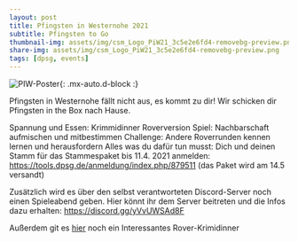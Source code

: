 ```yaml
---
layout: post
title: Pfingsten in Westernohe 2021
subtitle: Pfingsten to Go
thumbnail-img: assets/img/csm_Logo_PiW21_3c5e2e6fd4-removebg-preview.png
share-img: assets/img/csm_Logo_PiW21_3c5e2e6fd4-removebg-preview.png
tags: [dpsg, events]
---
```

![PIW-Poster](https://media.discordapp.net/attachments/797265544821604353/830103189088108584/photo_2021-04-09_15-33-41.jpg?width=538&height=673){: .mx-auto.d-block :}

Pfingsten in Westernohe fällt nicht aus, es kommt zu dir! Wir schicken dir Pfingsten in the Box nach Hause.

Spannung und Essen: Krimmidinner Roverversion
Spiel: Nachbarschaft aufmischen und mitbestimmen
Challenge: Andere Roverrunden kennen lernen und herausfordern
Alles was du dafür tun musst: Dich und deinen Stamm für das Stammespaket bis 11.4. 2021 anmelden: <https://tools.dpsg.de/anmeldung/index.php/879511> (das Paket wird am 14.5 versandt)

Zusätzlich wird es über den selbst verantworteten Discord-Server noch einen Spieleabend geben. Hier könnt ihr dem Server beitreten und die Infos dazu erhalten: <https://discord.gg/yVvUWSAd8F>

Außerdem git es [hier](https://piw.rover.de/krimidinner/) noch ein Interessantes Rover-Krimidinner
